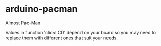 # arduino-pacman
Almost Pac-Man

Values in function 'clickLCD' depend on your board so you may need to replace them with different ones that suit your needs.
